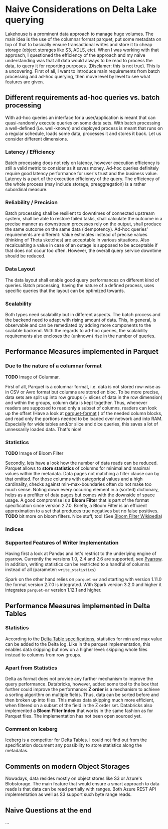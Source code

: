 # Naive Considerations on Delta Lake querying

Lakehouse is a prominent data approach to manage huge volumes. The main idea is the use of the columnar format parquet, put some metadata on top of that to basically ensure transactional writes and store it to cheap storage (object storages like S3, ADLS, etc). When I was working with that approach, I questioned the efficiency of the approach and my naive understanding was that all data would always to be read to process the data, to query it for reporting purposes. (Disclamer: this is not true). This is a uncovering.
First of all, I want to introduce main requirements from batch processing and ad-hoc querying, then move level by level to see what features are given. 

## Different requirements ad-hoc queries vs. batch processing
With ad-hoc queries an interface for a user/application is meant that can quasi-randomly execute queries on some data sets.
With batch processing a well-defined (i.e. well-known) and deployed process is meant that runs on a regular schedule, loads some data, processes it and stores it back.
Let us consider different dimensions.

### Latency / Efficiency
Batch processing does not rely on latency, however execution efficiency is still a valid metric to consider as it saves money.
Ad-hoc queries definitely require good latency performance for user's trust and the business value. Latency is a part of the execution efficiency of the query. The efficiency of the whole process (may include storage, preaggregation) is a rather subordinal measure.

### Reliability / Precision
Batch processing shall be resilient to downtimes of connected upstream system, shall be able to restore failed tasks, shall calculate the outcome in a precise manner as downstream processes rely on the output, shall produce the same outcome on the same data (idempotency).
Ad-hoc queries' requirements are different: Value estimates instead of precise values (thinking of Theta sketches) are acceptable in various situations. Also recalcualting a value in case of an outage is supposed to be acceptable if that does not occur too often. However, the overall query service downtime should be reduced.

### Data Layout
The data layout shall enable good query performances on different kind of queries. Batch processing, having the nature of a defined process, uses specific queries that the layout can be optimized towards.

### Scalability
Both types need scalability but in different aspects. The batch process and the backend need to adapt with rising amount of data. This, in general, is observable and can be remediated by adding more components to the scalable backend. With the regards to ad-hoc queries, the scalability requirements also encloses the (unknown) rise in the number of queries.


## Performance Measures implemented in Parquet
### Due to the nature of a columnar format
**TODO** Image of Columnar.

First of all, Parquet is a columnar format, i.e. data is not stored row-wise as in CSV or Avro format but columns are stored en bloc. To be more precise, data sets are split up into row groups (= slices of data in the row dimension) and within the groups, column data is kept together. Thus, whenever readers are supposed to read only a subset of columns, readers can look up the offset (Have a look at [parquet-format](https://github.com/apache/parquet-format#file-format) ) of the needed column blocks, and read only the portions needed to be loaded over network and into RAM. Especially for wide tables and/or slice and dice queries, this saves a lot of unnessarily loaded data.
That's nice!
### Statistics
**TODO** Image of Bloom Filter

Secondly, lets have a look how the number of data reads can be reduced. Parquet allows to **store statistics** of columns for minimal and maximal values within the metadata. Data pages not matching a filter clause can by that omitted.
For those columns with categorical values and a high cardinality, checks against min-max-boundaries often do not make too much sense. Noting down every occuring element in a (sorted) dictionary, helps as a prefilter of data pages but comes with the downside of space usage. A good compromise is a **Bloom Filter** that is part of the format specification since version 2.7.0. Briefly, a Bloom Filter is an efficient approximation to a set that produces true negatives but no false positives.
**TODO** bit more on bloom filters.
 Nice stuff, too! (See [Bloom Filter Wikipedia](https://en.wikipedia.org/wiki/Bloom_filter))

 ### Indices
 

### Supported Features of Writer Implementation
Having first a look at Pandas and let's restrict to the underlying engine of pyarrow. Currently the versions 1.0, 2.4 and 2.6 are supported, see [Pyarrow](https://arrow.apache.org/docs/python/generated/pyarrow.parquet.write_table.html#pyarrow.parquet.write_table). In addition, writing statistics can be restricted to a handful of columns instead of all (parameter: `write_statistics`)

Spark on the other hand relies on `parquet-mr` and starting with version 1.11.0 the format version 2.7.0 is integrated. With Spark version 3.2.0 and higher it integrates `parquet-mr` version 1.12.1 and higher.


## Performance Measures implemented in Delta Tables
### Statistics
According to the [Delta Table specifications](https://github.com/delta-io/delta/blob/master/PROTOCOL.md#per-file-statistics), statistics for min and max value can be added to the Delta log. Like in the parquet implementation, this enables data skipping but now on a higher level: skipping whole files instead to columns from row groups. 

### Apart from Statistics
Delta as format does not provide any further mechanism to improve the query performance. Databricks, however, added some tool to the box that further could improve the performance:
**Z order** is a mechanism to achieve a sorting algorithm on multiple fields. Thus, data can be sorted before and then broken up into files. This makes data skipping much more efficient, when filtered on a subset of the field in the Z order set. 
Databricks also implemented a **Bloom Filter Index** that works in the same fashion as for Parquet files. The implementation has not been open sourced yet.

### Comment on Iceberg
Iceberg is a competitor for Delta Tables. I could not find out from the specification document any possibility to store statistics along the metadatas.

## Comments on modern Object Storages
Nowadays, data resides mostly on object stores like S3 or Azure's Blobstorage. The main feature that would ensure a smart approach to data reads is that data can be read partially with ranges. 
Both Azure REST API implementation as well as S3 support such byte range reads. 

## Naive Questions at the end
...